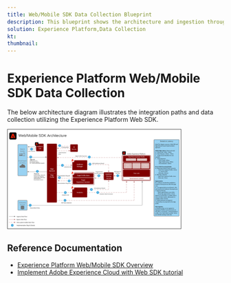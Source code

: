```yaml
---
title: Web/Mobile SDK Data Collection Blueprint
description: This blueprint shows the architecture and ingestion through the Experience Platform Web and Mobile SDK
solution: Experience Platform,Data Collection
kt: 
thumbnail: 
---
```

# Experience Platform Web/Mobile SDK Data Collection 

The below architecture diagram illustrates the integration paths and data collection utilizing the Experience Platform Web SDK.

<img src="assets/web_sdk_flow.svg" alt="Reference architecture for implementation using the Experience Platform Web and Mobile SDK" style="width:80%; border:1px solid #4a4a4a" />

## Reference Documentation

* [Experience Platform Web/Mobile SDK Overview](https://experienceleague.adobe.com/docs/experience-platform/edge/home.html?lang=en)
* [Implement Adobe Experience Cloud with Web SDK tutorial](https://experienceleague.adobe.com/docs/blueprints-learn/architecture/data-ingestion/websdk.html)
